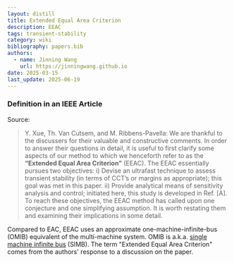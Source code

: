 ```yaml
---
layout: distill
title: Extended Equal Area Criterion
description: EEAC
tags: transient-stability
category: wiki
bibliography: papers.bib
authors:
  - name: Jinning Wang
    url: https://jinningwang.github.io
date: 2025-03-15
last_update: 2025-06-19
---
```


### Definition in an IEEE Article

Source: <d-cite key="xue1988eeca"></d-cite>

> Y. Xue, Th. Van Cutsem, and M. Ribbens-Pavella: We are thankful to the discussers for their valuable and constructive comments. In order to answer their questions in detail, it is useful to first clarify some aspects of our method to which we henceforth refer to as the **“Extended Equal Area Criterion”** (EEAC). The EEAC essentially pursues two objectives:
> i) Devise an ultrafast technique to assess transient stability (in terms of CCT’s or margins as appropriate); this goal was met in this paper.
> ii) Provide analytical means of sensitivity analysis and control; initiated here, this study is developed in Ref. [A].
> To reach these objectives, the EEAC method has called upon one conjecture and one simplifying assumption. It is worth restating them and examining their implications in some detail.

Compared to EAC, EEAC uses an approximate one-machine-infinite-bus (OMIB) equivalent of the multi-machine system.
OMIB is a.k.a. <u>single machine infinite bus</u> (SIMB).
The term "Extended Equal Area Criterion" comes from the authors' response to a discussion on the paper.

